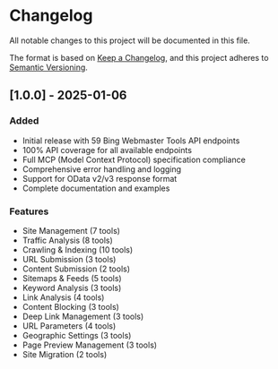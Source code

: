 # Changelog

All notable changes to this project will be documented in this file.

The format is based on [Keep a Changelog](https://keepachangelog.com/en/1.0.0/),
and this project adheres to [Semantic Versioning](https://semver.org/spec/v2.0.0.html).

## [1.0.0] - 2025-01-06

### Added
- Initial release with 59 Bing Webmaster Tools API endpoints
- 100% API coverage for all available endpoints
- Full MCP (Model Context Protocol) specification compliance
- Comprehensive error handling and logging
- Support for OData v2/v3 response format
- Complete documentation and examples

### Features
- Site Management (7 tools)
- Traffic Analysis (8 tools)
- Crawling & Indexing (10 tools)
- URL Submission (3 tools)
- Content Submission (2 tools)
- Sitemaps & Feeds (5 tools)
- Keyword Analysis (3 tools)
- Link Analysis (4 tools)
- Content Blocking (3 tools)
- Deep Link Management (3 tools)
- URL Parameters (4 tools)
- Geographic Settings (3 tools)
- Page Preview Management (3 tools)
- Site Migration (2 tools)
